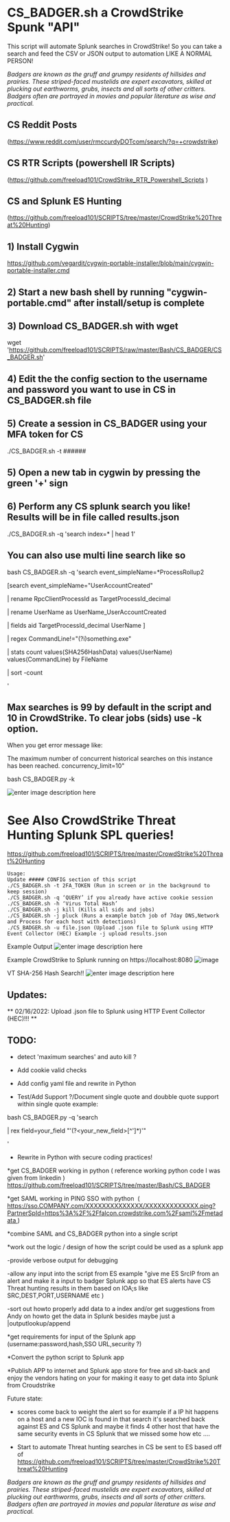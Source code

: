 # CS_BADGER.sh a CrowdStrike Spunk "API"
 
 
This script will automate Splunk searches in CrowdStrike! So you can take a search and feed the CSV or JSON output to automation LIKE A NORMAL PERSON!

*Badgers are known as the gruff and grumpy residents of hillsides and prairies. These striped-faced mustelids are expert excavators, skilled at plucking out earthworms, grubs, insects and all sorts of other critters. Badgers often are portrayed in movies and popular literature as wise and practical.*



## CS Reddit Posts 
(https://www.reddit.com/user/rmccurdyDOTcom/search/?q=+crowdstrike)

## CS RTR Scripts (powershell IR Scripts) 
(https://github.com/freeload101/CrowdStrike_RTR_Powershell_Scripts )

## CS and Splunk ES Hunting
(https://github.com/freeload101/SCRIPTS/tree/master/CrowdStrike%20Threat%20Hunting)

## 1) Install Cygwin
https://github.com/vegardit/cygwin-portable-installer/blob/main/cygwin-portable-installer.cmd

## 2) Start a new bash shell by running "cygwin-portable.cmd" after install/setup is complete

## 3) Download CS_BADGER.sh with wget 
wget 'https://github.com/freeload101/SCRIPTS/raw/master/Bash/CS_BADGER/CS_BADGER.sh'

## 4) Edit the the config section to the username and password you want to use in CS in CS_BADGER.sh file

## 5) Create a session in CS_BADGER using your MFA token for CS
./CS_BADGER.sh -t ######

## 5) Open a new tab in cygwin by pressing the green '+' sign

## 6) Perform any CS splunk search you like! Results will be in file called results.json
./CS_BADGER.sh -q 'search index=* | head 1'


## You can also use multi line search like so

bash CS_BADGER.sh -q 'search event_simpleName=\*ProcessRollup2 

[search event_simpleName="UserAccountCreated" 

| rename RpcClientProcessId as TargetProcessId_decimal 

| rename UserName as UserName_UserAccountCreated 

| fields aid TargetProcessId_decimal UserName ] 

|  regex CommandLine!="(?i)something\.exe"

| stats count values(SHA256HashData) values(UserName) values(CommandLine) by  FileName

| sort -count

'

## Max searches is 99 by default in the script and 10 in CrowdStrike. To clear jobs (sids) use -k option. 
When you get error message like:

The maximum number of concurrent historical searches on this instance has been reached. concurrency_limit=10"

bash CS_BADGER.py -k

![enter image description here](https://github.com/freeload101/SCRIPTS/blob/master/Bash/CS_BADGER/SCREEN_SHOTS/SC_BADGER_KILLALL.jpg?raw=true)

# See Also CrowdStrike Threat Hunting Splunk SPL queries! 
https://github.com/freeload101/SCRIPTS/tree/master/CrowdStrike%20Threat%20Hunting 

```
Usage:
Update ##### CONFIG section of this script
./CS_BADGER.sh -t 2FA_TOKEN (Run in screen or in the background to keep session)
./CS_BADGER.sh -q ‘QUERY’ if you already have active cookie session
./CS_BADGER.sh -h ‘Virus Total Hash’
./CS_BADGER.sh -j kill (Kills all sids and jobs)
./CS_BADGER.sh -j pluck (Runs a example batch job of 7day DNS,Network and Process for each host with detections)
./CS_BADGER.sh -u file.json (Upload .json file to Splunk using HTTP Event Collector (HEC) Example -j upload results.json
```

Example Output
![enter image description here](https://github.com/freeload101/SCRIPTS/blob/master/Bash/CS_BADGER/SCREEN_SHOTS/CS_BADGER.jpg?raw=true?raw=true)

Example CrowdStrike to Splunk running on https://localhost:8080
![image](https://user-images.githubusercontent.com/4307863/154322725-4f326554-0093-42d9-a245-104eb1aa90ec.png)

VT SHA-256 Hash Search!! 
![enter image description here](https://github.com/freeload101/SCRIPTS/blob/master/Bash/CS_BADGER/SCREEN_SHOTS/CS_BADGER_VT.jpg?raw=true?raw=true)


## Updates:
** 02/16/2022: Upload .json file to Splunk using HTTP Event Collector (HEC)!!!  **


## TODO:
* detect 'maximum searches' and auto kill ?

* Add cookie valid checks

* Add config yaml file and rewrite in Python

* Test/Add Support ?/Document single quote and doubble quote support within single quote example:

bash CS_BADGER.py -q 'search  

| rex field=your_field "\'(?<your_new_field>[^\']*)\'"

'

* Rewrite in Python with secure coding practices!
 
 


*get CS_BADGER working in python ( reference working python code I was given from linkedin ) https://github.com/freeload101/SCRIPTS/tree/master/Bash/CS_BADGER

*get SAML working in PING SSO with python  ( https://sso.COMPANY.com/XXXXXXXXXXXXXX/XXXXXXXXXXXXX.ping?PartnerSpId=https%3A%2F%2Ffalcon.crowdstrike.com%2Fsaml%2Fmetadata )

*combine SAML and CS_BADGER python into a single script

*work out the logic / design of how the script could be used as a splunk app

-provide verbose output for debugging

-allow any input into the script from ES example "give me ES SrcIP from an alert and make it a input to badger Splunk app so that ES alerts have CS Threat hunting results in them 
based on IOA;s like SRC,DEST,PORT,USERNAME etc )

-sort out howto properly add data to a index and/or get suggestions from Andy on howto get the data in Splunk besides maybe just a |outputlookup/append

*get requirements for input of the Splunk app (username:password,hash,SSO URL,security ?)

*Convert the python script to Splunk app

*Publish APP to internet and Splunk app store for free and sit-back and enjoy the vendors hating on your for making it easy to get data into Splunk from Croudstrike


Future state:

* scores come back to weight the alert so for example if a IP hit happens on a host and a new IOC is found in that search it's searched back against ES and CS Splunk and maybe it finds 4 other host that have the same security events in CS Splunk that we missed some how etc ....

* Start to  automate Threat hunting searches in CS be sent to ES  based off of https://github.com/freeload101/SCRIPTS/tree/master/CrowdStrike%20Threat%20Hunting
















*Badgers are known as the gruff and grumpy residents of hillsides and prairies. These striped-faced mustelids are expert excavators, skilled at plucking out earthworms, grubs, insects and all sorts of other critters. Badgers often are portrayed in movies and popular literature as wise and practical.*


